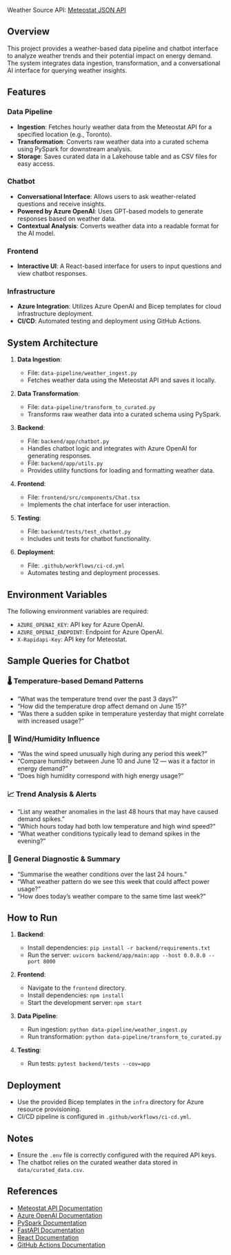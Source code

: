 Weather Source API:
[Meteostat JSON API](https://dev.meteostat.net/api/)

## Overview

This project provides a weather-based data pipeline and chatbot interface to analyze weather trends and their potential impact on energy demand. The system integrates data ingestion, transformation, and a conversational AI interface for querying weather insights.

## Features

### Data Pipeline
- **Ingestion**: Fetches hourly weather data from the Meteostat API for a specified location (e.g., Toronto).
- **Transformation**: Converts raw weather data into a curated schema using PySpark for downstream analysis.
- **Storage**: Saves curated data in a Lakehouse table and as CSV files for easy access.

### Chatbot
- **Conversational Interface**: Allows users to ask weather-related questions and receive insights.
- **Powered by Azure OpenAI**: Uses GPT-based models to generate responses based on weather data.
- **Contextual Analysis**: Converts weather data into a readable format for the AI model.

### Frontend
- **Interactive UI**: A React-based interface for users to input questions and view chatbot responses.

### Infrastructure
- **Azure Integration**: Utilizes Azure OpenAI and Bicep templates for cloud infrastructure deployment.
- **CI/CD**: Automated testing and deployment using GitHub Actions.

## System Architecture

1. **Data Ingestion**:
    - File: `data-pipeline/weather_ingest.py`
    - Fetches weather data using the Meteostat API and saves it locally.

2. **Data Transformation**:
    - File: `data-pipeline/transform_to_curated.py`
    - Transforms raw weather data into a curated schema using PySpark.

3. **Backend**:
    - File: `backend/app/chatbot.py`
    - Handles chatbot logic and integrates with Azure OpenAI for generating responses.
    - File: `backend/app/utils.py`
    - Provides utility functions for loading and formatting weather data.

4. **Frontend**:
    - File: `frontend/src/components/Chat.tsx`
    - Implements the chat interface for user interaction.

5. **Testing**:
    - File: `backend/tests/test_chatbot.py`
    - Includes unit tests for chatbot functionality.

6. **Deployment**:
    - File: `.github/workflows/ci-cd.yml`
    - Automates testing and deployment processes.

## Environment Variables

The following environment variables are required:
- `AZURE_OPENAI_KEY`: API key for Azure OpenAI.
- `AZURE_OPENAI_ENDPOINT`: Endpoint for Azure OpenAI.
- `X-Rapidapi-Key`: API key for Meteostat.

## Sample Queries for Chatbot

### 🌡️ Temperature-based Demand Patterns
- “What was the temperature trend over the past 3 days?”
- “How did the temperature drop affect demand on June 15?”
- “Was there a sudden spike in temperature yesterday that might correlate with increased usage?”

### 💨 Wind/Humidity Influence
- “Was the wind speed unusually high during any period this week?”
- “Compare humidity between June 10 and June 12 — was it a factor in energy demand?”
- “Does high humidity correspond with high energy usage?”

### 📈 Trend Analysis & Alerts
- “List any weather anomalies in the last 48 hours that may have caused demand spikes.”
- “Which hours today had both low temperature and high wind speed?”
- “What weather conditions typically lead to demand spikes in the evening?”

### 🔄 General Diagnostic & Summary
- “Summarise the weather conditions over the last 24 hours.”
- “What weather pattern do we see this week that could affect power usage?”
- “How does today’s weather compare to the same time last week?”

## How to Run

1. **Backend**:
    - Install dependencies: `pip install -r backend/requirements.txt`
    - Run the server: `uvicorn backend/app/main:app --host 0.0.0.0 --port 8000`

2. **Frontend**:
    - Navigate to the `frontend` directory.
    - Install dependencies: `npm install`
    - Start the development server: `npm start`

3. **Data Pipeline**:
    - Run ingestion: `python data-pipeline/weather_ingest.py`
    - Run transformation: `python data-pipeline/transform_to_curated.py`

4. **Testing**:
    - Run tests: `pytest backend/tests --cov=app`

## Deployment

- Use the provided Bicep templates in the `infra` directory for Azure resource provisioning.
- CI/CD pipeline is configured in `.github/workflows/ci-cd.yml`.

## Notes

- Ensure the `.env` file is correctly configured with the required API keys.
- The chatbot relies on the curated weather data stored in `data/curated_data.csv`.

## References

- [Meteostat API Documentation](https://dev.meteostat.net/api/)
- [Azure OpenAI Documentation](https://learn.microsoft.com/en-us/azure/cognitive-services/openai/)
- [PySpark Documentation](https://spark.apache.org/docs/latest/api/python/)
- [FastAPI Documentation](https://fastapi.tiangolo.com/)
- [React Documentation](https://reactjs.org/)
- [GitHub Actions Documentation](https://docs.github.com/en/actions)
